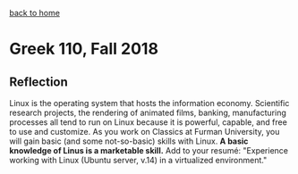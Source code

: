 
[back to home](index.md)


# Greek 110, Fall 2018

## Reflection

Linux is the operating system that hosts the information economy. Scientific research projects, the rendering of animated films, banking, manufacturing processes all tend to run on Linux because it is powerful, capable, and free to use and customize. As you work on Classics at Furman University, you will gain basic (and some not-so-basic) skills with Linux. **A basic knowledge of Linus is a marketable skill.** Add to your resumé: "Experience working with Linux (Ubuntu server, v.14) in a virtualized environment."
